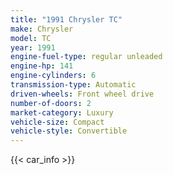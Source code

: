 ```yaml
---
title: "1991 Chrysler TC"
make: Chrysler
model: TC
year: 1991
engine-fuel-type: regular unleaded
engine-hp: 141
engine-cylinders: 6
transmission-type: Automatic
driven-wheels: Front wheel drive
number-of-doors: 2
market-category: Luxury
vehicle-size: Compact
vehicle-style: Convertible
---
```


{{< car_info >}}
